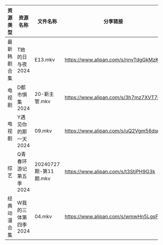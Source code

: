 | 资源类型   | 资源名称          | 文件名称               | 分享链接                                 | 更新时间                |
| ------ | ------------- | ------------------ | ------------------------------------ | ------------------- |
| 最新韩剧合集 | T她的日与夜2024    | E13.mkv            | https://www.alipan.com/s/nnyTdgGkMzK | 2024-07-28 00:09:20 |
| 电视剧    | D都市惧集2024     | 20-新主管.mkv         | https://www.alipan.com/s/3h7mz7XVT7D | 2024-07-28 12:05:21 |
| 电视剧    | Y遇见你的那一天2024  | 09.mkv             | https://www.alipan.com/s/uQ2Vgm56dsn | 2024-07-28 12:07:02 |
| 综艺     | Q青春环游记第五季2024 | 20240727期-第11期.mkv | https://www.alipan.com/s/t3StjPH9G3k | 2024-07-28 00:08:13 |
| 经典动漫合集 | W我的三体第四季2024  | 04.mkv             | https://www.alipan.com/s/wmwHn5LgsFN | 2024-07-28 12:06:44 |
